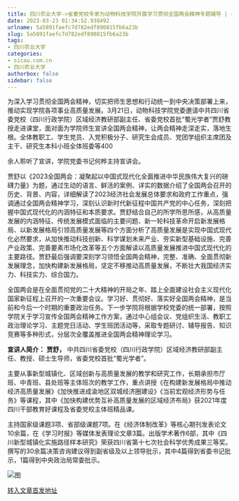 ```yaml
---
title: 四川农业大学->省委党校专家为动物科技学院开展学习贯彻全国两会精神专题辅导 | sicau.com.cn
date: 2023-03-23 01:34:52.938492
urlname: 5a5891faefc7d782edf890815fb6a23b
slug: 5a5891faefc7d782edf890815fb6a23b
tags: 
- 四川农业大学
categories:
- sicau.com.cn
- 四川农业大学
authorbox: false
sidebar: false
---
```

为深入学习贯彻全国两会精神，切实把师生思想和行动统一到中央决策部署上来，推动实现学院各项事业高质量发展。3月21日，动物科技学院党委邀请中共四川省委党校（四川行政学院）区域经济教研部副主任、省委党校首批“蜀光学者”贾舒教授走进课堂，面对面为学院师生宣讲全国两会精神，让两会精神走深走实，落地生根。全体教职工、学生党员、入党积极分子、研究生会成员、党团学组织主席团及主干、研究生本科小班全体班委等400
<!--more-->
余人聆听了宣讲，学院党委书记何桦主持宣讲会。

贾舒以《2023全国两会：凝聚起以中国式现代化全面推进中华民族伟大复兴的磅礴力量》为题，通过生动的语言、鲜活的案例、详实的数据介绍了全国两会召开的历史、背景、内容，详细解读了2023经济社会发展总体要求和政府工作重点，强调通过全国两会精神学习，深刻认识新时代新征程中国共产党的中心任务，深刻把握中国式现代化的内涵特征和本质要求。贾舒结合自己的所学所思所感，从高质量发展的内涵特征、传统发展模式面临的主要问题、新一轮科技革命开启新发展格局、以新发展格局引领高质量发展等四个方面分析了高质量发展是实现中国式现代化必然要求，从加快推动科技创新、科学谋划未来产业、夯实新型基础设施、完善产业政策、完善要素市场化改革等五个方面解读以高质量发展推进中国式现代化的主要路径。贾舒最后强调要深刻学习领悟全国两会精神，完整、准确、全面贯彻新发展理念，加快构建新发展格局，坚定不移推动高质量发展，不断壮大我国经济实力、科技实力、综合国力。

全国两会是在全面贯彻党的二十大精神的开局之年、踏上全面建设社会主义现代化国家新征程上召开的一次重要会议。学习好、贯彻好、落实好全国两会精神，是当前和今后一个时期的重要政治任务。下一步学院将根据学校党委的统一部署，按照学院关于学习宣传全国两会精神工作方案，通过中心组会议、党组织生活、教职工政治理论学习、主题党日活动、学生班团活动等，采取专题研讨、辅导报告、知识竞赛等多种形式，分层次全覆盖推进全国两会精神理论学习。

**宣讲人简介：** **贾舒，** 中共四川省委党校（四川行政学院）区域经济教研部副主任、教授、硕士生导师，省委党校首批“蜀光学者”。

主要从事新型城镇化、区域创新与高质量发展的教学和研究工作，长期承担市厅班、中青班、县处班等主体班次的教学工作，重点讲授《在构建新发展格局中推动经济高质量发展》《加快推进成渝地区双城经济圈建设》《当前宏观经济形势与任务》等课程，其中《加快构建优势互补高质量发展的区域经济布局》获2021年度四川干部教育好课程及省委党校主体班精品课。

主持国家级课题3项、省部级课题7项。在《经济体制改革》等核心期刊发表论文10余篇，在《学习时报》等媒体发表理论文章3篇。出版学术著作6部，其中《四川新型城镇化实施路径样本研究》荣获四川省第十七次社会科学优秀成果三等奖。撰写的30余篇决策咨询建议得到副省级及以上领导批示，其中4篇得到省委书记批示，1篇得到中央政治局常委批示。

![图](https://news.sicau.edu.cn/__local/E/EC/F4/21AB365A992836C016E0D926E87_29376DCF_411746.png)

[转入文章首发地址](https://news.sicau.edu.cn/info/1078/71477.htm)